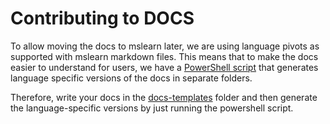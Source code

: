 # Contributing to DOCS

To allow moving the docs to mslearn later, we are using language pivots as supported with mslearn markdown files.
This means that to make the docs easier to understand for users, we have a [PowerShell script](./generate-language-specific-docs.ps1) that generates language specific versions of the docs in separate folders.

Therefore, write your docs in the [docs-templates](./docs-templates/) folder and then
generate the language-specific versions by just running the powershell script.